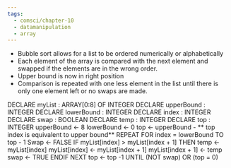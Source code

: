 ```yaml
---
tags:
  - comsci/chapter-10
  - datamanipulation
  - array
---
```

- Bubble sort allows for a list to be ordered numerically or alphabetically 
- Each element of the array is compared with the next element and swapped if the elements are in the wrong order.
- Upper bound is now in right position
- Comparison is repeated with one less element in the list until there is only one element left or no swaps are made.

DECLARE myList : ARRAY\[0:8] OF INTEGER 
DECLARE upperBound : INTEGER 
DECLARE lowerBound : INTEGER 
DECLARE index : INTEGER 
DECLARE swap : BOOLEAN
DECLARE temp : INTEGER 
DECLARE top : INTEGER 
upperBound ← 8
lowerBound ← 0 
top ← upperBound  - ** top index is equivalent to upper bound**
REPEAT 
	FOR index = lowerBound TO top - 1 
		Swap ← FALSE 
		IF myList\[index] > myList\[index + 1] 
			THEN 
				temp ← myList\[index] 
				myList\[index] ← myList\[index + 1] 
				myList\[index + 1] ← temp 
				swap ← TRUE 
			ENDIF 
		NEXT
		top ← top -1 
UNTIL (NOT swap) OR (top = 0)